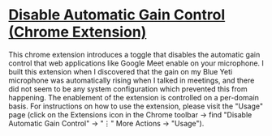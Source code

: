 # [Disable Automatic Gain Control (Chrome Extension)](https://chrome.google.com/webstore/detail/disable-automatic-gain-co/clpapnmmlmecieknddelobgikompchkk)

This chrome extension introduces a toggle that disables the automatic gain
control that web applications like Google Meet enable on your microphone. I
built this extension when I discovered that the gain on my Blue Yeti microphone
was automatically rising when I talked in meetings, and there did not seem to be
any system configuration which prevented this from happening. The enablement of
the extension is controlled on a per-domain basis. For instructions on how to
use the extension, please visit the "Usage" page (click on the Extensions icon
in the Chrome toolbar → find "Disable Automatic Gain Control" → "⋮" More Actions
→ "Usage").
